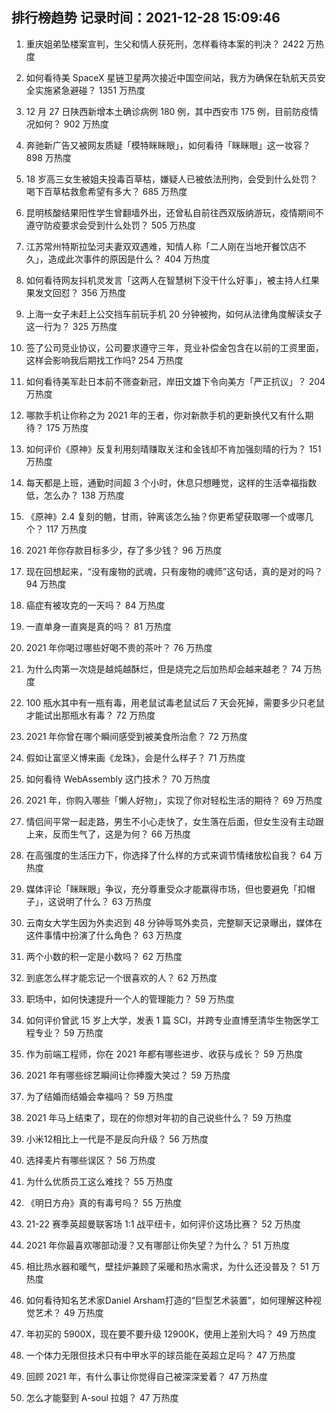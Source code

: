 
## 排行榜趋势 记录时间：2021-12-28 15:09:46
  
  1. 重庆姐弟坠楼案宣判，生父和情人获死刑，怎样看待本案的判决？ 2422 万热度
    
  2. 如何看待美 SpaceX 星链卫星两次接近中国空间站，我方为确保在轨航天员安全实施紧急避碰？ 1351 万热度
    
  3. 12 月 27 日陕西新增本土确诊病例 180 例，其中西安市 175 例，目前防疫情况如何？ 902 万热度
    
  4. 奔驰新广告又被网友质疑「模特眯眯眼」，如何看待「眯眯眼」这一妆容？ 898 万热度
    
  5. 18 岁高三女生被姐夫投毒百草枯，嫌疑人已被依法刑拘，会受到什么处罚？喝下百草枯救愈希望有多大？ 685 万热度
    
  6. 昆明核酸结果阳性学生曾翻墙外出，还曾私自前往西双版纳游玩，疫情期间不遵守防疫要求会受到什么处罚？ 505 万热度
    
  7. 江苏常州特斯拉坠河夫妻双双遇难，知情人称「二人刚在当地开餐饮店不久」，造成此次事件的原因是什么？ 404 万热度
    
  8. 如何看待网友抖机灵发言「这两人在智慧树下没干什么好事」，被主持人红果果发文回怼？ 356 万热度
    
  9. 上海一女子未赶上公交挡车前玩手机 20 分钟被拘，如何从法律角度解读女子这一行为？ 325 万热度
    
  10. 签了公司竞业协议，公司要求遵守三年，竞业补偿金包含在以前的工资里面，这样会影响我后期找工作吗? 254 万热度
    
  11. 如何看待美军赴日本前不筛查新冠，岸田文雄下令向美方「严正抗议」？ 204 万热度
    
  12. 哪款手机让你称之为 2021 年的王者，你对新款手机的更新换代又有什么期待？ 175 万热度
    
  13. 如何评价《原神》反复利用刻晴赚取关注和金钱却不肯加强刻晴的行为？ 151 万热度
    
  14. 每天都是上班，通勤时间超 3 个小时，休息只想睡觉，这样的生活幸福指数低，怎么办？ 138 万热度
    
  15. 《原神》2.4 复刻的魈，甘雨，钟离该怎么抽？你更希望获取哪一个或哪几个？ 117 万热度
    
  16. 2021 年你存款目标多少，存了多少钱？ 96 万热度
    
  17. 现在回想起来，“没有废物的武魂，只有废物的魂师”这句话，真的是对的吗？ 94 万热度
    
  18. 癌症有被攻克的一天吗？ 84 万热度
    
  19. 一直单身一直爽是真的吗？ 81 万热度
    
  20. 2021 年你喝过哪些好喝不贵的茶叶？ 76 万热度
    
  21. 为什么肉第一次烧是越炖越酥烂，但是烧完之后加热却会越来越老？ 74 万热度
    
  22. 100 瓶水其中有一瓶有毒，用老鼠试毒老鼠试后 7 天会死掉，需要多少只老鼠才能试出那瓶水有毒？ 72 万热度
    
  23. 2021 年你曾在哪个瞬间感受到被美食所治愈？ 72 万热度
    
  24. 假如让富坚义博来画《龙珠》，会是什么样子？ 71 万热度
    
  25. 如何看待 WebAssembly 这门技术？ 70 万热度
    
  26. 2021 年，你购入哪些「懒人好物」，实现了你对轻松生活的期待？ 69 万热度
    
  27. 情侣间平常一起走路，男生不小心走快了，女生落在后面，但女生没有主动跟上来，反而生气了，这是为何？ 66 万热度
    
  28. 在高强度的生活压力下，你选择了什么样的方式来调节情绪放松自我？ 64 万热度
    
  29. 媒体评论「眯眯眼」争议，充分尊重受众才能赢得市场，但也要避免「扣帽子」，这说明了什么？ 63 万热度
    
  30. 云南女大学生因为外卖迟到 48 分钟辱骂外卖员，完整聊天记录曝出，媒体在这件事情中扮演了什么角色？ 63 万热度
    
  31. 两个小数的积一定是小数吗？ 62 万热度
    
  32. 到底怎么样才能忘记一个很喜欢的人？ 62 万热度
    
  33. 职场中，如何快速提升一个人的管理能力？ 59 万热度
    
  34. 如何评价曾武 15 岁上大学，发表 1 篇 SCI，并跨专业直博至清华生物医学工程专业？ 59 万热度
    
  35. 作为前端工程师，你在 2021 年都有哪些进步、收获与成长？ 59 万热度
    
  36. 2021 年有哪些综艺瞬间让你捧腹大笑过？ 59 万热度
    
  37. 为了结婚而结婚会幸福吗？ 59 万热度
    
  38. 2021 年马上结束了，现在的你想对年初的自己说些什么？ 59 万热度
    
  39. 小米12相比上一代是不是反向升级？ 56 万热度
    
  40. 选择麦片有哪些误区？ 56 万热度
    
  41. 为什么优质员工这么难找？ 55 万热度
    
  42. 《明日方舟》真的有毒号吗？ 55 万热度
    
  43. 21-22 赛季英超曼联客场 1:1 战平纽卡，如何评价这场比赛？ 52 万热度
    
  44. 2021 年你最喜欢哪部动漫？又有哪部让你失望？为什么？ 51 万热度
    
  45. 相比热水器和暖气，壁挂炉兼顾了采暖和热水需求，为什么还没普及？ 51 万热度
    
  46. 如何看待知名艺术家Daniel Arsham打造的“巨型艺术装置”，如何理解这种视觉艺术？ 49 万热度
    
  47. 年初买的 5900X，现在要不要升级 12900K，使用上差别大吗？ 49 万热度
    
  48. 一个体力无限但技术只有中甲水平的球员能在英超立足吗？ 47 万热度
    
  49. 回顾 2021 年，有什么事让你觉得自己被深深爱着？ 47 万热度
    
  50. 怎么才能娶到 A-soul 拉姐？ 47 万热度
    